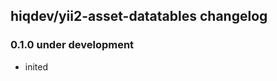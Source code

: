 hiqdev/yii2-asset-datatables changelog
--------------------------------------

### 0.1.0 under development

- inited

